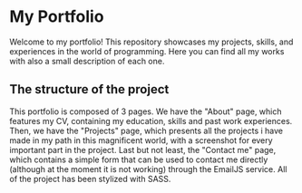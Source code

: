 # My Portfolio
Welcome to my portfolio! This repository showcases my projects, skills, and experiences in the world of programming. Here you can find all my works with also a small description of each one.

## The structure of the project
This portfolio is composed of 3 pages. We have the "About" page, which features my CV, containing my education, skills and past work experiences. Then, we have the "Projects" page, 
which presents all the projects i have made in my path in this magnificent world, with a screenshot for every important part in the project. 
Last but not least, the "Contact me" page, which contains a simple form that can be used to contact me directly (although at the moment it is not working) through the EmailJS service.
All of the project has been stylized with SASS.
